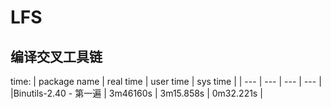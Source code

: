 # LFS
## 编译交叉工具链
time:
  | package name | real time | user time | sys time |
  | --- | --- | --- | --- |
  |Binutils-2.40 - 第一遍 |  3m46160s | 3m15.858s | 0m32.221s |
